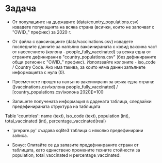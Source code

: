 # Задача
- От популациите на държавите (data/country_populations.csv) извадете популацията на всяка страна (всички, които не започват с "OWID_" префикс) за 2020 г. 

- От файла с ваксинациите (data/vaccinations.csv) извадете последните данните за напълно ваксинираната с ковид ваксина част от населението (колона - people_fully_vaccinated) за всяка една от страните дефинирани в "country_populations.csv" (без дефинираните общи региони с "OWID_" префикс). Използвайте колоните - iso_code / Country Code. Ако има такива, за които няма данни запълнете информацията с нула (0).

- Пресметнете процента напълно ваксинирани за всяка една страна: ([vaccinations.csv\колона people_fully_vaccinated] / [country_populations.csv\колона 2020])*100

- Запишете получената информация в дадената таблица, следвайки предефинираната структура на таблицата

Table 'countries':
name (text), iso_code (text), population (int), total_vaccinated (int), percentage_vaccinated(real) 

- 'prepare.py' създава sqlite3 таблица с няколко предефинирани записа.

- Бонус: Опитайте се да запазите предефинираните страни от таблицата, като единствено промените техните стойности за population, total_vaccinated и percentage_vaccinated.
